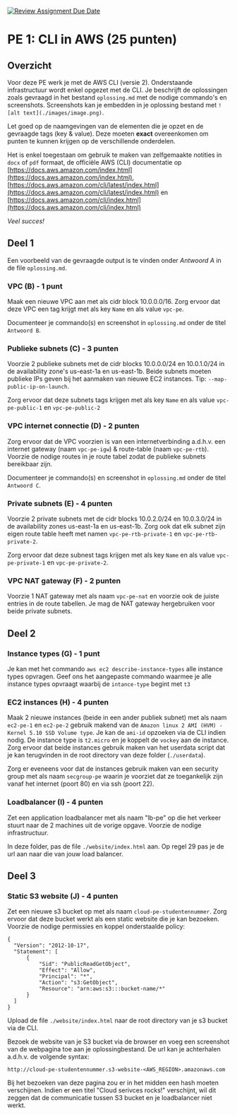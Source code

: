 [![Review Assignment Due Date](https://classroom.github.com/assets/deadline-readme-button-24ddc0f5d75046c5622901739e7c5dd533143b0c8e959d652212380cedb1ea36.svg)](https://classroom.github.com/a/GilRZFCm)
# PE 1: CLI in AWS (25 punten)

## Overzicht
Voor deze PE werk je met de AWS CLI (versie 2). Onderstaande infrastructuur wordt enkel opgezet met de CLI. Je beschrijft de oplossingen zoals gevraagd in het bestand `oplossing.md` met de nodige commando's en screenshots. Screenshots kan je embedden in je oplossing bestand met `![alt text](./images/image.png)`.

Let goed op de naamgevingen van de elementen die je opzet en de gevraagde tags (key & value). Deze moeten **exact** overeenkomen om punten te kunnen krijgen op de verschillende onderdelen.

Het is enkel toegestaan om gebruik te maken van zelfgemaakte notities in `docx` of `pdf` formaat, de officiële AWS (CLI) documentatie op 
[https://docs.aws.amazon.com/index.html](https://docs.aws.amazon.com/index.html), [https://docs.aws.amazon.com/cli/latest/index.html](https://docs.aws.amazon.com/cli/latest/index.html) en [https://docs.aws.amazon.com/cli/index.html](https://docs.aws.amazon.com/cli/index.html)

_Veel succes!_

## Deel 1
Een voorbeeld van de gevraagde output is te vinden onder _Antwoord A_ in de file `oplossing.md`.

### VPC (B) - 1 punt
Maak een nieuwe VPC aan met als cidr block 10.0.0.0/16. Zorg ervoor dat deze VPC een tag krijgt met als key `Name` en als value `vpc-pe`.

Documenteer je commando(s) en screenshot in `oplossing.md` onder de titel `Antwoord B`.

### Publieke subnets (C) - 3 punten
Voorzie 2 publieke subnets met de cidr blocks 10.0.0.0/24 en 10.0.1.0/24 in de availability zone's us-east-1a en us-east-1b. Beide subnets moeten publieke IPs geven bij het aanmaken van nieuwe EC2 instances. Tip: `--map-public-ip-on-launch`.

 Zorg ervoor dat deze subnets tags krijgen met als key `Name` en als value `vpc-pe-public-1` en `vpc-pe-public-2`

### VPC internet connectie (D) - 2 punten
Zorg ervoor dat de VPC voorzien is van een internetverbinding a.d.h.v. een internet gateway (naam `vpc-pe-igw`) & route-table (naam `vpc-pe-rtb`). Voorzie de nodige routes in je route tabel zodat de publieke subnets bereikbaar zijn.

Documenteer je commando(s) en screenshot in `oplossing.md` onder de titel `Antwoord C`.

### Private subnets (E) - 4 punten
Voorzie 2 private subnets met de cidr blocks 10.0.2.0/24 en 10.0.3.0/24 in de availability zones us-east-1a en us-east-1b. Zorg ook dat elk subnet zijn eigen route table heeft met namen `vpc-pe-rtb-private-1` en `vpc-pe-rtb-private-2`.

Zorg ervoor dat deze subnest tags krijgen met als key `Name` en als value `vpc-pe-private-1` en `vpc-pe-private-2`.

### VPC NAT gateway (F) - 2 punten
Voorzie 1 NAT gateway met als naam `vpc-pe-nat` en voorzie ook de juiste entries in de route tabellen. Je mag de NAT gateway hergebruiken voor beide private subnets.

## Deel 2

### Instance types (G) - 1 punt
Je kan met het commando `aws ec2 describe-instance-types` alle instance types opvragen. Geef ons het aangepaste commando waarmee je alle instance types opvraagt waarbij de `intance-type` begint met `t3`

### EC2 instances (H) - 4 punten
Maak 2 nieuwe instances (beide in een ander publiek subnet) met als naam `ec2-pe-1` en `ec2-pe-2` gebruik makend van de `Amazon linux 2 AMI (HVM) - Kernel 5.10 SSD Volume type`. Je kan de `ami-id` opzoeken via de CLI indien nodig. De instance type is `t2.micro` en je koppelt de `vockey` aan de instance. Zorg ervoor dat beide instances gebruik maken van het userdata script dat je kan terugvinden in de root directory van deze folder (`./userdata`).

Zorg er eveneens voor dat de instances gebruik maken van een  security group met als naam `secgroup-pe` waarin je voorziet dat ze toegankelijk zijn vanaf het internet (poort 80) en via ssh (poort 22).

### Loadbalancer (I) - 4 punten
Zet een application loadbalancer met als naam "lb-pe" op die het verkeer stuurt naar de 2 machines uit de vorige opgave. Voorzie de nodige infrastructuur.

In deze folder, pas de file `./website/index.html` aan. Op regel 29 pas je de url aan naar die van jouw load balancer.

## Deel 3

### Static S3 website (J) - 4 punten
Zet een nieuwe s3 bucket op met als naam `cloud-pe-studentennummer`. Zorg ervoor dat deze bucket werkt als een static website die je kan bezoeken. Voorzie de nodige permissies en koppel onderstaalde policy:
```
{
  "Version": "2012-10-17",
  "Statement": [
      {
          "Sid": "PublicReadGetObject",
          "Effect": "Allow",
          "Principal": "*",
          "Action": "s3:GetObject",
          "Resource": "arn:aws:s3:::bucket-name/*"
      }
  ]
}
```

Upload de file `./website/index.html` naar de root directory van je s3 bucket via de CLI.

Bezoek de website van je S3 bucket via de browser en voeg een screenshot van de webpagina toe aan je oplossingbestand. De url kan je achterhalen a.d.h.v. de volgende syntax:
```
http://cloud-pe-studentennummer.s3-website-<AWS_REGION>.amazonaws.com
```

Bij het bezoeken van deze pagina zou er in het midden een hash moeten verschijnen. Indien er een titel "Cloud serivces rocks!" verschijnt, wil dit zeggen dat de communicatie tussen S3 bucket en je loadbalancer niet werkt.